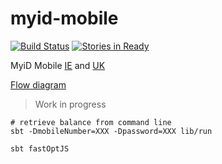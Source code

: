 # myid-mobile

[![Build Status](https://travis-ci.org/niqdev/myid-mobile.svg?branch=master)](https://travis-ci.org/niqdev/myid-mobile)
[![Stories in Ready](https://badge.waffle.io/niqdev/myid-mobile.svg?label=ready&title=Ready)](http://waffle.io/niqdev/myid-mobile)

MyiD Mobile [IE](http://www.idmobile.ie) and [UK](https://www.idmobile.co.uk)

[Flow diagram](https://sketchboard.me/RAdOBg32ynxh)

> Work in progress

```
# retrieve balance from command line
sbt -DmobileNumber=XXX -Dpassword=XXX lib/run

sbt fastOptJS
```
